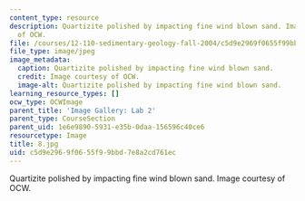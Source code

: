 ```yaml
---
content_type: resource
description: Quartizite polished by impacting fine wind blown sand. Image courtesy
  of OCW.
file: /courses/12-110-sedimentary-geology-fall-2004/c5d9e2969f0655f99bbd7e8a2cd761ec_8.jpg
file_type: image/jpeg
image_metadata:
  caption: Quartizite polished by impacting fine wind blown sand.
  credit: Image courtesy of OCW.
  image-alt: Quartizite polished by impacting fine wind blown sand.
learning_resource_types: []
ocw_type: OCWImage
parent_title: 'Image Gallery: Lab 2'
parent_type: CourseSection
parent_uid: 1e6e9890-5931-e35b-0daa-156596c40ce6
resourcetype: Image
title: 8.jpg
uid: c5d9e296-9f06-55f9-9bbd-7e8a2cd761ec
---
```

Quartizite polished by impacting fine wind blown sand. Image courtesy of OCW.

